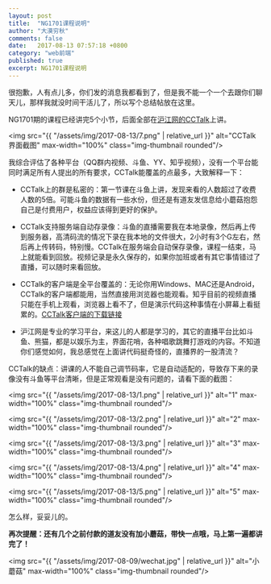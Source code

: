 ```yaml
---
layout: post
title:  "NG1701课程说明"
author: "大漠穷秋"
comments: false
date:   2017-08-13 07:57:18 +0800
category: "web前端"
published: true
excerpt: NG1701课程说明
---
```

很抱歉，人有点儿多，你们发的消息我都看到了，但是我不能一个一个去跟你们聊天儿，那样我就没时间干活儿了，所以写个总结帖放在这里。

NG1701期的课程已经讲完5个小节，后面全部在<a href="https://www.cctalk.com/download" target="_blank">沪江网的CCTalk</a>上讲。

<img src="{{ "/assets/img/2017-08-13/7.png" | relative_url }}" alt="CCTalk界面截图" max-width="100%" class="img-thumbnail rounded"/>

我综合评估了各种平台（QQ群内视频、斗鱼、YY、知乎视频），没有一个平台能同时满足所有人提出的所有要求，CCTalk能覆盖的点最多，大致解释一下：

- CCTalk上的群是私密的：第一节课在斗鱼上讲，发现来看的人数超过了收费人数的5倍。可能斗鱼的数据有一些水份，但还是有道友发信息给小蘑菇抱怨自己是付费用户，权益应该得到更好的保护。

- CCTalk支持服务端自动存录像：斗鱼的直播需要我在本地录像，然后再上传到服务器，高清码流的情况下录在我本地的文件很大，2小时有3个G左右，然后再上传转码，特别慢。CCTalk在服务端会自动保存录像，课程一结束，马上就能看到回放。视频记录是永久保存的，如果你加班或者有其它事情错过了直播，可以随时来看回放。

- CCTalk的客户端是全平台覆盖的：无论你用Windows、MAC还是Android，CCTalk的客户端都能用，当然直接用浏览器也能观看。知乎目前的视频直播只能在手机上观看，浏览器上看不了，但是演示代码这种事情在小屏幕上看挺累的。<a href="https://www.cctalk.com/download" target="_blank">CCTalk客户端的下载链接</a>

- 沪江网是专业的学习平台，来这儿的人都是学习的，其它的直播平台比如斗鱼、熊猫，都是以娱乐为主，界面花哨，各种唱歌跳舞打游戏的内容。不知道你们感觉如何，我总感觉在上面讲代码挺奇怪的，直播界的一股清流？

CCTalk的缺点：讲课的人不能自己调节码率，它是自动适配的，导致存下来的录像没有斗鱼等平台清晰，但是正常观看是没有问题的，请看下面的截图：

<img src="{{ "/assets/img/2017-08-13/1.png" | relative_url }}" alt="1" max-width="100%" class="img-thumbnail rounded"/>

<img src="{{ "/assets/img/2017-08-13/2.png" | relative_url }}" alt="2" max-width="100%" class="img-thumbnail rounded"/>

<img src="{{ "/assets/img/2017-08-13/3.png" | relative_url }}" alt="3" max-width="100%" class="img-thumbnail rounded"/>

<img src="{{ "/assets/img/2017-08-13/4.png" | relative_url }}" alt="4" max-width="100%" class="img-thumbnail rounded"/>

<img src="{{ "/assets/img/2017-08-13/5.png" | relative_url }}" alt="5" max-width="100%" class="img-thumbnail rounded"/>

怎么样，妥妥儿的。

**再次提醒：还有几个之前付款的道友没有加小蘑菇，带快一点哦，马上第一遍都讲完了！**

<img src="{{ "/assets/img/2017-08-09/wechat.jpg" | relative_url }}" alt="小蘑菇" max-width="100%" class="img-thumbnail rounded"/>